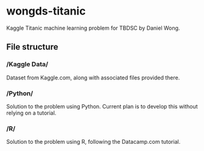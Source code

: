 # wongds-titanic
Kaggle Titanic machine learning problem for TBDSC by Daniel Wong.

## File structure
### /Kaggle Data/
Dataset from Kaggle.com, along with associated files provided there.
### /Python/
Solution to the problem using Python. Current plan is to develop this without relying on a tutorial.
### /R/
Solution to the problem using R, following the Datacamp.com tutorial.
